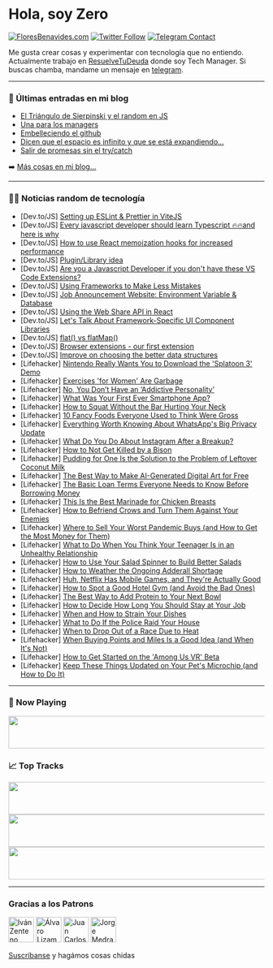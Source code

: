 # Hola, soy Zero

[![FloresBenavides.com](https://img.shields.io/website?down_message=oops&label=MiBlog&style=for-the-badge&up_message=online&url=https%3A%2F%2Ffloresbenavides.com)](https://floresbenavides.com) [![Twitter Follow](https://img.shields.io/twitter/follow/ZeroDragon?color=%231DA1F2&label=Follow&logo=twitter&logoColor=ffffff&style=for-the-badge)](https://twitter.com/zerodragon) [![Telegram Contact](https://img.shields.io/badge/escr%C3%ADbeme-ZeroDragon-%2326A5E4?style=for-the-badge&logo=telegram)](https://t.me/zerodragon)

Me gusta crear cosas y experimentar con tecnología que no entiendo.
Actualmente trabajo en [ResuelveTuDeuda](http://github.com/resuelve) donde soy Tech Manager.
Si buscas chamba, mandame un mensaje en [telegram](https://t.me/zerodragon).

---

### 📕 Últimas entradas en mi blog
<!-- BLOG-POST-LIST:START -->
- [El Triángulo de Sierpinski y el random en JS](https://floresbenavides.com/el-triangulo-de-sierpinski-y-el-random-en-js/)
- [Una para los managers](https://floresbenavides.com/una-para-los-managers/)
- [Embelleciendo el github](https://floresbenavides.com/embelleciendo-el-github/)
- [Dicen que el espacio es infinito y que se está expandiendo…](https://floresbenavides.com/dicen-que-el-espacio-es-infinito-y-que-se-esta-expandiendo/)
- [Salir de promesas sin el try/catch](https://floresbenavides.com/salir-de-promesas-sin-el-try-catch/)
<!-- BLOG-POST-LIST:END -->

➡️ [Más cosas en mi blog...](https://floresbenavides.com)

---

### 👨‍💻 Noticias random de tecnología
<!-- TECH-POSTS:START -->
- [Dev.to/JS] [Setting up ESLint &amp; Prettier in ViteJS](https://dev.to/cathalmacdonnacha/setting-up-eslint-prettier-in-vitejs-5gig)
- [Dev.to/JS] [Every javascript developer should learn Typescript 🔥🔥and here is why](https://dev.to/turinumugisha_s/every-javascript-developer-should-learn-typescript-and-here-is-why-2dhm)
- [Dev.to/JS] [How to use React memoization hooks for increased performance](https://dev.to/casraf/how-to-use-react-memoization-hooks-for-increased-performance-4dho)
- [Dev.to/JS] [Plugin/Library idea](https://dev.to/shshank/pluginlibrary-idea-3fcd)
- [Dev.to/JS] [Are you a Javascript Developer if you don&#39;t have these VS Code Extensions?](https://dev.to/glowreeyah/are-you-a-javascript-developer-if-you-dont-have-these-vs-code-extensions-2fbh)
- [Dev.to/JS] [Using Frameworks to Make Less Mistakes](https://dev.to/calvin087/using-frameworks-to-make-less-mistakes-2mon)
- [Dev.to/JS] [Job Announcement Website: Environment Variable &amp; Database](https://dev.to/sokhavuth/job-announcement-website-environment-variable-database-2jg1)
- [Dev.to/JS] [Using the Web Share API in React](https://dev.to/brannendev/using-the-web-share-api-in-react-5gha)
- [Dev.to/JS] [Let&#39;s Talk About Framework-Specific UI Component Libraries](https://dev.to/endigo9740/lets-talk-about-framework-specific-ui-component-libraries-non)
- [Dev.to/JS] [flat&lpar;&rpar; vs flatMap&lpar;&rpar;](https://dev.to/shshank/flat-vs-flatmap-3p73)
- [Dev.to/JS] [Browser extensions - our first extension](https://dev.to/dailydevtips1/browser-extensions-our-first-extension-66m)
- [Dev.to/JS] [Improve on choosing the better data structures](https://dev.to/montai/improve-on-choosing-the-better-data-structures-imk)
- [Lifehacker] [Nintendo Really Wants You to Download the &#39;Splatoon 3&#39; Demo](https://lifehacker.com/nintendo-really-wants-you-to-download-the-splatoon-3-de-1849396932)
- [Lifehacker] [Exercises &#39;for Women&#39; Are Garbage](https://lifehacker.com/exercises-for-women-are-horseshit-1849396836)
- [Lifehacker] [No, You Don’t Have an ‘Addictive Personality’](https://lifehacker.com/no-you-don-t-have-an-addictive-personality-1849396519)
- [Lifehacker] [What Was Your First Ever Smartphone App?](https://lifehacker.com/what-was-your-first-ever-smartphone-app-1849396125)
- [Lifehacker] [How to Squat Without the Bar Hurting Your Neck](https://lifehacker.com/how-to-squat-without-the-bar-hurting-your-neck-1849396183)
- [Lifehacker] [10 Fancy Foods Everyone Used to Think Were Gross](https://lifehacker.com/10-fancy-foods-everyone-used-to-think-were-gross-1849395805)
- [Lifehacker] [Everything Worth Knowing About WhatsApp&#39;s Big Privacy Update](https://lifehacker.com/everything-worth-knowing-about-whatsapps-big-privacy-up-1849395469)
- [Lifehacker] [What Do You Do About Instagram After a Breakup?](https://lifehacker.com/what-do-you-do-about-instagram-after-a-breakup-1849394777)
- [Lifehacker] [How to Not Get Killed by a Bison](https://lifehacker.com/how-to-not-get-killed-by-a-bison-1849395229)
- [Lifehacker] [Pudding for One Is the Solution to the Problem of Leftover Coconut Milk](https://lifehacker.com/pudding-for-one-is-the-solution-to-the-problem-of-lefto-1849394760)
- [Lifehacker] [The Best Way to Make AI-Generated Digital Art for Free](https://lifehacker.com/the-best-way-to-make-ai-generated-digital-art-for-free-1849393069)
- [Lifehacker] [The Basic Loan Terms Everyone Needs to Know Before Borrowing Money](https://lifehacker.com/the-basic-loan-terms-everyone-needs-to-know-before-borr-1849392188)
- [Lifehacker] [This Is the Best Marinade for Chicken Breasts](https://lifehacker.com/this-is-the-best-marinade-for-chicken-breasts-1849392667)
- [Lifehacker] [How to Befriend Crows and Turn Them Against Your Enemies](https://lifehacker.com/how-to-befriend-crows-and-turn-them-against-your-enemie-1849393502)
- [Lifehacker] [Where to Sell Your Worst Pandemic Buys &lpar;and How to Get the Most Money for Them&rpar;](https://lifehacker.com/where-to-sell-your-worst-pandemic-buys-and-how-to-get-1849392038)
- [Lifehacker] [What to Do When You Think Your Teenager Is in an Unhealthy Relationship](https://lifehacker.com/what-to-do-when-you-think-your-teenager-is-in-an-unheal-1849390619)
- [Lifehacker] [How to Use Your Salad Spinner to Build Better Salads](https://lifehacker.com/how-to-use-your-salad-spinner-to-build-better-salads-1849391077)
- [Lifehacker] [How to Weather the Ongoing Adderall Shortage](https://lifehacker.com/how-to-weather-the-ongoing-adderall-shortage-1849391633)
- [Lifehacker] [Huh, Netflix Has Mobile Games, and They&#39;re Actually Good](https://lifehacker.com/huh-netflix-has-mobile-games-and-theyre-actually-good-1849391272)
- [Lifehacker] [How to Spot a Good Hotel Gym &lpar;and Avoid the Bad Ones&rpar;](https://lifehacker.com/how-to-spot-a-good-hotel-gym-1849390154)
- [Lifehacker] [The Best Way to Add Protein to Your Next Bowl](https://lifehacker.com/the-best-way-to-add-protein-to-your-next-bowl-1849391111)
- [Lifehacker] [How to Decide How Long You Should Stay at Your Job](https://lifehacker.com/how-to-decide-how-long-you-should-stay-at-your-job-1849391579)
- [Lifehacker] [When and How to Strain Your Dishes](https://lifehacker.com/when-and-how-to-strain-your-dishes-1849391098)
- [Lifehacker] [What to Do If the Police Raid Your House](https://lifehacker.com/what-to-do-if-the-police-raid-your-house-1849390605)
- [Lifehacker] [When to Drop Out of a Race Due to Heat](https://lifehacker.com/when-to-drop-out-of-a-race-due-to-heat-1849390394)
- [Lifehacker] [When Buying Points and Miles Is a Good Idea &lpar;and When It&#39;s Not&rpar;](https://lifehacker.com/when-buying-points-and-miles-is-a-good-idea-and-when-i-1849389765)
- [Lifehacker] [How to Get Started on the &#39;Among Us VR&#39; Beta](https://lifehacker.com/how-to-get-started-on-the-among-us-vr-beta-1849389883)
- [Lifehacker] [Keep These Things Updated on Your Pet&#39;s Microchip &lpar;and How to Do It&rpar;](https://lifehacker.com/keep-these-things-updated-on-your-pets-microchip-and-h-1849389885)<!-- TECH-POSTS:END -->

---

### 🎵 Now Playing
<a href="https://spotify-now-playing-dun.vercel.app/now-playing?open"><img src="https://spotify-now-playing-dun.vercel.app/now-playing" width="540" height="64"></a>

### 📈 Top Tracks
<a href="https://spotify-now-playing-dun.vercel.app/top-tracks?i=1&open"><img src="https://spotify-now-playing-dun.vercel.app/top-tracks?i=1" width="540" height="64"></a>
<a href="https://spotify-now-playing-dun.vercel.app/top-tracks?i=2&open"><img src="https://spotify-now-playing-dun.vercel.app/top-tracks?i=2" width="540" height="64"></a>
<a href="https://spotify-now-playing-dun.vercel.app/top-tracks?i=3&open"><img src="https://spotify-now-playing-dun.vercel.app/top-tracks?i=3" width="540" height="64"></a>

---

### Gracias a los Patrons
[<img src="https://avatars.githubusercontent.com/u/243380?v=4" alt="Iván Zenteno" width="50px">](https://github.com/k001) [<img src="https://avatars.githubusercontent.com/u/19955639?v=4" alt="Álvaro Lizama" width="50px">](https://github.com/alvarolizama) [<img src="https://avatars.githubusercontent.com/u/2718753?v=4" alt="Juan Carlos Ruiz" width="50px">](https://github.com/JuanCrg90) [<img src="https://avatars.githubusercontent.com/u/37025?v=4" alt="Jorge Medrano" width="50px">](https://github.com/h1pp1e) 

[Suscríbanse](https://www.patreon.com/zerodragon) y hagámos cosas chidas
